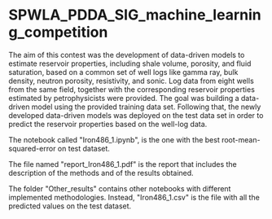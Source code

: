 # SPWLA_PDDA_SIG_machine_learning_competition

The aim of this contest was the development of data-driven models to estimate reservoir properties, including shale volume, porosity, and fluid saturation, based on a common set of well logs like gamma ray, bulk density, neutron porosity, resistivity, and sonic. Log data from eight wells from the same field, together with the corresponding reservoir properties estimated by petrophysicists were provided. The goal was building a data-driven model using the provided training data set. Following that, the newly developed data-driven models was deployed on the test data set in order to predict the reservoir properties based on the well-log data.

The notebook called "Iron486_1.ipynb", is the one with the best root-mean-squared-error on test dataset.

The file named "report_Iron486_1.pdf" is the report that includes the description of the methods and of the results obtained.

The folder "Other_results" contains other notebooks with different implemented methodologies. Instead, "Iron486_1.csv" is the file with all the predicted values on the test dataset.

